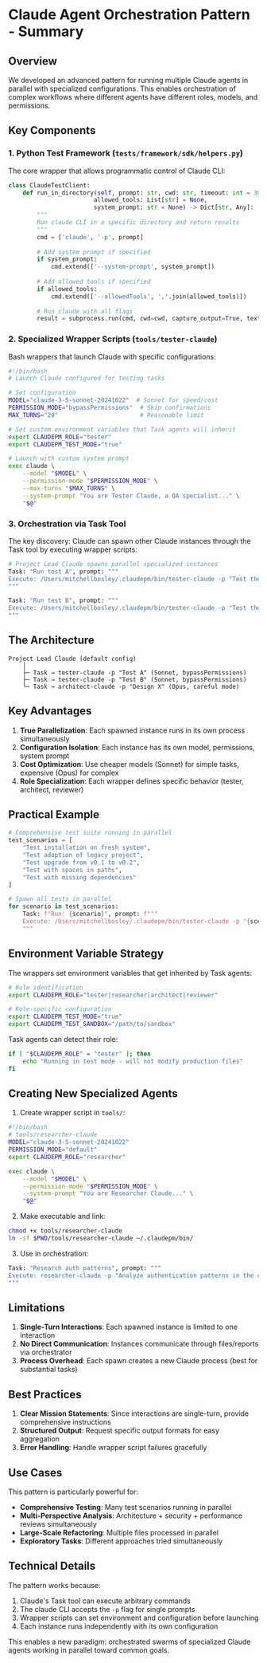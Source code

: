 # Claude Agent Orchestration Pattern - Summary

## Overview

We developed an advanced pattern for running multiple Claude agents in parallel with specialized configurations. This enables orchestration of complex workflows where different agents have different roles, models, and permissions.

## Key Components

### 1. Python Test Framework (`tests/framework/sdk/helpers.py`)

The core wrapper that allows programmatic control of Claude CLI:

```python
class ClaudeTestClient:
    def run_in_directory(self, prompt: str, cwd: str, timeout: int = 30, 
                        allowed_tools: List[str] = None,
                        system_prompt: str = None) -> Dict[str, Any]:
        """
        Run claude CLI in a specific directory and return results
        """
        cmd = ['claude', '-p', prompt]
        
        # Add system prompt if specified
        if system_prompt:
            cmd.extend(['--system-prompt', system_prompt])
        
        # Add allowed tools if specified
        if allowed_tools:
            cmd.extend(['--allowedTools', ','.join(allowed_tools)])
        
        # Run claude with all flags
        result = subprocess.run(cmd, cwd=cwd, capture_output=True, text=True, timeout=timeout)
```

### 2. Specialized Wrapper Scripts (`tools/tester-claude`)

Bash wrappers that launch Claude with specific configurations:

```bash
#!/bin/bash
# Launch Claude configured for testing tasks

# Set configuration
MODEL="claude-3-5-sonnet-20241022"  # Sonnet for speed/cost
PERMISSION_MODE="bypassPermissions"  # Skip confirmations
MAX_TURNS="20"                       # Reasonable limit

# Set custom environment variables that Task agents will inherit
export CLAUDEPM_ROLE="tester"
export CLAUDEPM_TEST_MODE="true"

# Launch with custom system prompt
exec claude \
    --model "$MODEL" \
    --permission-mode "$PERMISSION_MODE" \
    --max-turns "$MAX_TURNS" \
    --system-prompt "You are Tester Claude, a QA specialist..." \
    "$@"
```

### 3. Orchestration via Task Tool

The key discovery: Claude can spawn other Claude instances through the Task tool by executing wrapper scripts:

```python
# Project Lead Claude spawns parallel specialized instances
Task: "Run test A", prompt: """
Execute: /Users/mitchellbosley/.claudepm/bin/tester-claude -p "Test the init command comprehensively"
"""

Task: "Run test B", prompt: """
Execute: /Users/mitchellbosley/.claudepm/bin/tester-claude -p "Test the adopt command with edge cases"
"""
```

## The Architecture

```
Project Lead Claude (default config)
    │
    ├─ Task → tester-claude -p "Test A" (Sonnet, bypassPermissions)
    ├─ Task → tester-claude -p "Test B" (Sonnet, bypassPermissions)
    └─ Task → architect-claude -p "Design X" (Opus, careful mode)
```

## Key Advantages

1. **True Parallelization**: Each spawned instance runs in its own process simultaneously
2. **Configuration Isolation**: Each instance has its own model, permissions, system prompt
3. **Cost Optimization**: Use cheaper models (Sonnet) for simple tasks, expensive (Opus) for complex
4. **Role Specialization**: Each wrapper defines specific behavior (tester, architect, reviewer)

## Practical Example

```python
# Comprehensive test suite running in parallel
test_scenarios = [
    "Test installation on fresh system",
    "Test adoption of legacy project", 
    "Test upgrade from v0.1 to v0.2",
    "Test with spaces in paths",
    "Test with missing dependencies"
]

# Spawn all tests in parallel
for scenario in test_scenarios:
    Task: f"Run: {scenario}", prompt: f"""
    Execute: /Users/mitchellbosley/.claudepm/bin/tester-claude -p "{scenario}"
    """
```

## Environment Variable Strategy

The wrappers set environment variables that get inherited by Task agents:

```bash
# Role identification
export CLAUDEPM_ROLE="tester|researcher|architect|reviewer"

# Role-specific configuration
export CLAUDEPM_TEST_MODE="true"
export CLAUDEPM_TEST_SANDBOX="/path/to/sandbox"
```

Task agents can detect their role:
```bash
if [ "$CLAUDEPM_ROLE" = "tester" ]; then
    echo "Running in test mode - will not modify production files"
fi
```

## Creating New Specialized Agents

1. Create wrapper script in `tools/`:
```bash
#!/bin/bash
# tools/researcher-claude
MODEL="claude-3-5-sonnet-20241022"
PERMISSION_MODE="default"
export CLAUDEPM_ROLE="researcher"

exec claude \
    --model "$MODEL" \
    --permission-mode "$PERMISSION_MODE" \
    --system-prompt "You are Researcher Claude..." \
    "$@"
```

2. Make executable and link:
```bash
chmod +x tools/researcher-claude
ln -sf $PWD/tools/researcher-claude ~/.claudepm/bin/
```

3. Use in orchestration:
```python
Task: "Research auth patterns", prompt: """
Execute: researcher-claude -p "Analyze authentication patterns in the codebase"
"""
```

## Limitations

1. **Single-Turn Interactions**: Each spawned instance is limited to one interaction
2. **No Direct Communication**: Instances communicate through files/reports via orchestrator
3. **Process Overhead**: Each spawn creates a new Claude process (best for substantial tasks)

## Best Practices

1. **Clear Mission Statements**: Since interactions are single-turn, provide comprehensive instructions
2. **Structured Output**: Request specific output formats for easy aggregation
3. **Error Handling**: Handle wrapper script failures gracefully

## Use Cases

This pattern is particularly powerful for:
- **Comprehensive Testing**: Many test scenarios running in parallel
- **Multi-Perspective Analysis**: Architecture + security + performance reviews simultaneously
- **Large-Scale Refactoring**: Multiple files processed in parallel
- **Exploratory Tasks**: Different approaches tried simultaneously

## Technical Details

The pattern works because:
1. Claude's Task tool can execute arbitrary commands
2. The claude CLI accepts the `-p` flag for single prompts
3. Wrapper scripts can set environment and configuration before launching
4. Each instance runs independently with its own configuration

This enables a new paradigm: orchestrated swarms of specialized Claude agents working in parallel toward common goals.